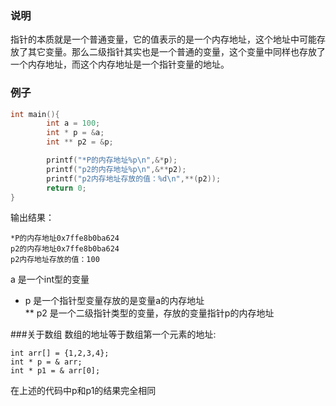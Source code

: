 ### 说明
指针的本质就是一个普通变量，它的值表示的是一个内存地址，这个地址中可能存放了其它变量。那么二级指针其实也是一个普通的变量，这个变量中同样也存放了一个内存地址，而这个内存地址是一个指针变量的地址。</br>

### 例子

```C
int main(){
        int a = 100;
        int * p = &a;
        int ** p2 = &p;

        printf("*P的内存地址%p\n",&*p);
        printf("p2的内存地址%p\n",&**p2);
        printf("p2内存地址存放的值：%d\n",**(p2));
        return 0;
}
```
输出结果：</br>
```
*P的内存地址0x7ffe8b0ba624
p2的内存地址0x7ffe8b0ba624
p2内存地址存放的值：100
```
a 是一个int型的变量</br>
* p 是一个指针型变量存放的是变量a的内存地址</br>
** p2 是一个二级指针类型的变量，存放的变量指针p的内存地址</br>


###关于数组
数组的地址等于数组第一个元素的地址:</br>
```
int arr[] = {1,2,3,4};
int * p = & arr;
int * p1 = & arr[0];

```
在上述的代码中p和p1的结果完全相同</br>


